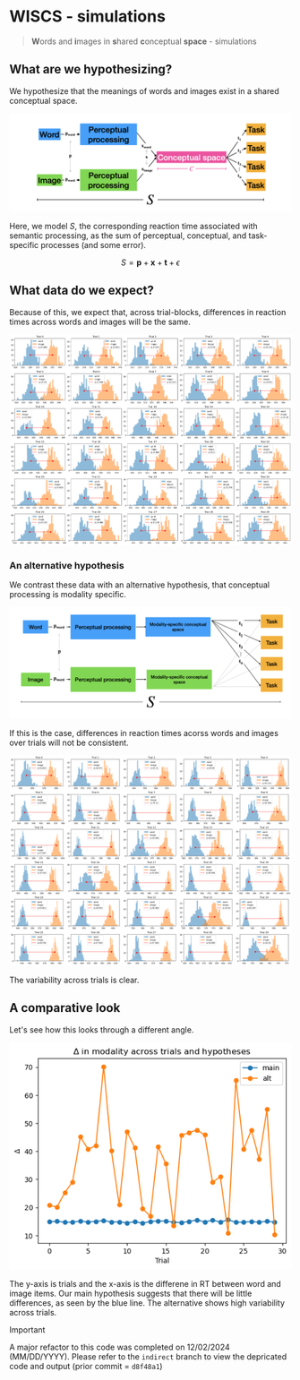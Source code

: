 # WISCS - simulations
> **W**ords and **i**mages in **s**hared **c**onceptual **space** - simulations

## What are we hypothesizing?

We hypothesize that the meanings of words and images exist in a shared conceptual space.

![alt text](figs/main.png)

Here, we model $S$, the corresponding reaction time associated with semantic processing, as the sum of perceptual, conceptual, and task-specific processes (and some error). 

$$
S = \mathbf{p} + \mathbf{x} + \mathbf{t} + \epsilon
$$

## What data do we expect?

Because of this, we expect that, across trial-blocks, differences in reaction times across words and images will be the same.

![alt text](figs/main_grid.png)

### An alternative hypothesis

We contrast these data with an alternative hypothesis, that conceptual processing is modality specific. 

![alt text](figs/alt1.png)

If this is the case, differences in reaction times acorss words and images over trials will not be consistent. 

![alt text](figs/alt_grid.png)

The variability across trials is clear.

## A comparative look
Let's see how this looks through a different angle.

![alt text](figs/deltas.png)

The y-axis is trials and the x-axis is the differene in RT between word and image items. Our main hypothesis suggests that there will be little differences, as seen by the blue line. The alternative shows high variability across trials. 

>[!IMPORTANT]
>A major refactor to this code was completed on 12/02/2024 (MM/DD/YYYY). Please refer to the `indirect` branch to view the depricated code and output (prior commit = `d8f48a1`)